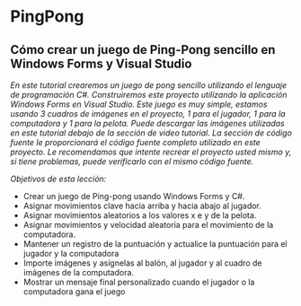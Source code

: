 # PingPong

## Cómo crear un juego de Ping-Pong sencillo en Windows Forms y Visual Studio

_En este tutorial crearemos un juego de pong sencillo utilizando el lenguaje de programación C#. Construiremos este proyecto utilizando la aplicación Windows Forms en Visual Studio. Este juego es muy simple, estamos usando 3 cuadros de imágenes en el proyecto, 1 para el jugador, 1 para la computadora y 1 para la pelota. Puede descargar las imágenes utilizadas en este tutorial debajo de la sección de video tutorial. La sección de código fuente le proporcionará el código fuente completo utilizado en este proyecto. Le recomendamos que intente recrear el proyecto usted mismo y, si tiene problemas, puede verificarlo con el mismo código fuente._

_Objetivos de esta lección:_

- Crear un juego de Ping-pong usando Windows Forms y C#.
- Asignar movimientos clave hacia arriba y hacia abajo al jugador.
- Asignar movimientos aleatorios a los valores x e y de la pelota.
- Asignar movimientos y velocidad aleatoria para el movimiento de la computadora.
- Mantener un registro de la puntuación y actualice la puntuación para el jugador y la computadora
- Importe imágenes y asígnelas al balón, al jugador y al cuadro de imágenes de la computadora.
- Mostrar un mensaje final personalizado cuando el jugador o la computadora gana el juego

